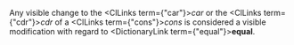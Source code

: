  



Any visible change to the <ClLinks  term={"car"}><i>car</i></ClLinks> or the <ClLinks  term={"cdr"}><i>cdr</i></ClLinks> of a <ClLinks  term={"cons"}><i>cons</i></ClLinks> is considered a visible modification with regard to <DictionaryLink  term={"equal"}><b>equal</b></DictionaryLink>. 



